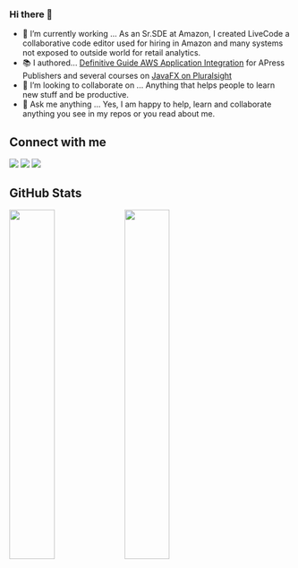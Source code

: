### Hi there 👋

- 🔭 I’m currently working ...  As an Sr.SDE at Amazon, I created LiveCode a collaborative code editor used for hiring in Amazon and many systems not exposed to outside world for retail analytics.
- 📚 I authored... [Definitive Guide AWS Application Integration](https://link.springer.com/book/10.1007/978-1-4842-5401-1) for APress Publishers and several courses on [JavaFX on Pluralsight](https://app.pluralsight.com/profile/author/buddha-jyothiprasad)
- 👯 I’m looking to collaborate on ...  Anything that helps people to learn new stuff and be productive. 
- 💬 Ask me anything ...   Yes, I am happy to help, learn and collaborate anything you see in my repos or you read about me. 

## Connect with me
[![](https://img.shields.io/github/followers/jbuddha?style=social)](https://github.com/jbuddha/)
[![](https://img.shields.io/badge/-twitter-informational?logo=twitter)](https://twitter.com/prbuddha/)
[![](https://img.shields.io/badge/-linkedin-blue?logo=linkedin)](https://www.linkedin.com/in/prbuddha/)

## GitHub Stats 
<img width="40%" src="https://github-readme-stats.vercel.app/api/top-langs?username=jbuddha&show_icons=true&layout=compact"><span> </span><img width="40%" src="https://github-readme-stats.vercel.app/api?username=jbuddha&show_icons=true"> <br>
